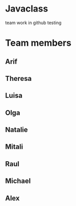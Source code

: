 # Javaclass
team work in github testing 

# Team members 

## Arif
## Theresa
## Luisa
## Olga
## Natalie
## Mitali
## Raul
## Michael
## Alex
